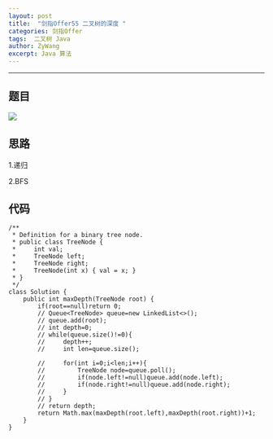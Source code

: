 ```yaml
---
layout: post
title:  "剑指Offer55 二叉树的深度 "
categories: 剑指Offer
tags:  二叉树 Java 
author: ZyWang
excerpt: Java 算法 
---
```


****
## 题目 ##

![](https://s1.ax1x.com/2020/07/29/amcqTs.jpg)

## 思路 ##

1.递归

2.BFS

## 代码 ##
	
	/**
	 * Definition for a binary tree node.
	 * public class TreeNode {
	 *     int val;
	 *     TreeNode left;
	 *     TreeNode right;
	 *     TreeNode(int x) { val = x; }
	 * }
	 */
	class Solution {
	    public int maxDepth(TreeNode root) {
	        if(root==null)return 0;
	        // Queue<TreeNode> queue=new LinkedList<>();
	        // queue.add(root);
	        // int depth=0;
	        // while(queue.size()!=0){
	        //     depth++;
	        //     int len=queue.size();
	            
	        //     for(int i=0;i<len;i++){
	        //         TreeNode node=queue.poll();
	        //         if(node.left!=null)queue.add(node.left);
	        //         if(node.right!=null)queue.add(node.right);
	        //     }
	        // }
	        // return depth;
	        return Math.max(maxDepth(root.left),maxDepth(root.right))+1;
	    }
	}